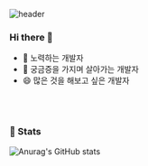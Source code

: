 ![header](https://capsule-render.vercel.app/api?type=waving&color=auto&height=300&section=header&text=wonjin's%20Git&fontSize=90&animation=fadeIn&fontAlignY=38&%20me!&descAlignY=51&descAlign=62&fontColor=#ffff)



### Hi there 👋
- 🌱 노력하는 개발자
- 🤔 궁금증을 가지며 살아가는 개발자
- 😄 많은 것을 해보고 싶은 개발자


<br/>
<br/>

### 📕 Stats

  ![Anurag's GitHub stats](https://github-readme-stats.vercel.app/api?username=rhichu89&show_icons=true&theme=radical)




<!--
**rhichu89/rhichu89** is a ✨ _special_ ✨ repository because its `README.md` (this file) appears on your GitHub profile.

Here are some ideas to get you started:

- 🔭 I’m currently working on ...
- 🌱 I’m currently learning ...
- 👯 I’m looking to collaborate on ...
- 🤔 I’m looking for help with ...
- 💬 Ask me about ...
- 📫 How to reach me: ...
- 😄 Pronouns: ...
- ⚡ Fun fact: ...
-->
